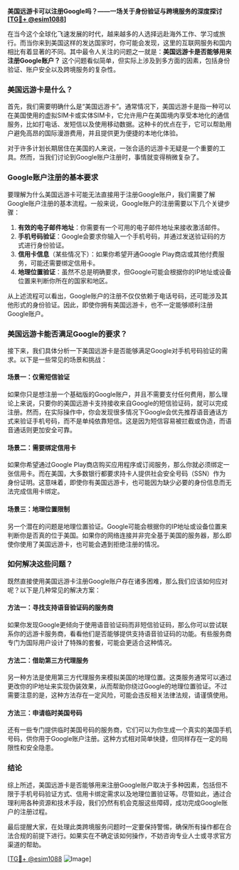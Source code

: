 **美国远游卡可以注册Google吗？——一场关于身份验证与跨境服务的深度探讨[[TG💪+ @esim1088](https://t.me/s/esim1088)]**

在当今这个全球化飞速发展的时代，越来越多的人选择远赴海外工作、学习或旅行。而当你来到美国这样的发达国家时，你可能会发现，这里的互联网服务和国内相比有着显著的不同。其中最令人关注的问题之一就是：**美国远游卡是否能够用来注册Google账户？** 这个问题看似简单，但实际上涉及到多方面的因素，包括身份验证、账户安全以及跨境服务的复杂性。

### 美国远游卡是什么？

首先，我们需要明确什么是“美国远游卡”。通常情况下，美国远游卡是指一种可以在美国使用的虚拟SIM卡或实体SIM卡，它允许用户在美国境内享受本地化的通信服务，比如打电话、发短信以及使用移动数据。这种卡的优点在于，它可以帮助用户避免高昂的国际漫游费用，并且提供更为便捷的本地化体验。

对于许多计划长期居住在美国的人来说，一张合适的远游卡无疑是一个重要的工具。然而，当我们讨论到Google账户注册时，事情就变得稍微复杂了。

### Google账户注册的基本要求

要理解为什么美国远游卡可能无法直接用于注册Google账户，我们需要了解Google账户注册的基本流程。一般来说，Google账户的注册需要以下几个关键步骤：

1. **有效的电子邮件地址**：你需要有一个可用的电子邮件地址来接收激活邮件。
2. **手机号码验证**：Google会要求你输入一个手机号码，并通过发送验证码的方式进行身份验证。
3. **信用卡信息**（某些情况下）：如果你希望开通Google Play商店或其他付费服务，可能还需要绑定信用卡。
4. **地理位置验证**：虽然不总是明确要求，但Google可能会根据你的IP地址或设备位置来判断你所在的国家和地区。

从上述流程可以看出，Google账户的注册不仅仅依赖于电话号码，还可能涉及其他形式的身份验证。因此，即使你拥有美国远游卡，也不一定能够顺利注册Google账户。

### 美国远游卡能否满足Google的要求？

接下来，我们具体分析一下美国远游卡是否能够满足Google对手机号码验证的需求。以下是一些常见的场景和挑战：

#### 场景一：仅需短信验证
如果你只是想注册一个基础版的Google账户，并且不需要支付任何费用，那么理论上来说，只要你的美国远游卡支持接收来自Google的短信验证码，就可以完成注册。然而，在实际操作中，你会发现很多情况下Google会优先推荐语音通话方式来验证手机号码，而不是单纯依靠短信。这是因为短信容易被拦截或伪造，而语音通话则更加安全可靠。

#### 场景二：需要绑定信用卡
如果你希望通过Google Play商店购买应用程序或订阅服务，那么你就必须绑定一张信用卡。而在美国，大多数银行都要求持卡人提供社会安全号码（SSN）作为身份证明。这意味着，即使你有美国远游卡，也可能因为缺少必要的身份信息而无法完成信用卡绑定。

#### 场景三：地理位置限制
另一个潜在的问题是地理位置验证。Google可能会根据你的IP地址或设备位置来判断你是否真的位于美国。如果你的网络连接并非完全基于美国的服务器，那么即使你使用了美国远游卡，也可能会遇到拒绝注册的情况。

### 如何解决这些问题？

既然直接使用美国远游卡注册Google账户存在诸多困难，那么我们应该如何应对呢？以下是几种常见的解决方案：

#### 方法一：寻找支持语音验证码的服务商
如果你发现Google更倾向于使用语音验证码而非短信验证码，那么你可以尝试联系你的远游卡服务商，看看他们是否能够提供支持语音验证码的功能。有些服务商专门为国际用户设计了特殊的套餐，可能会更适合这种情况。

#### 方法二：借助第三方代理服务
另一种方法是使用第三方代理服务来模拟美国的地理位置。这类服务通常可以通过更改你的IP地址来实现伪装效果，从而帮助你绕过Google的地理位置验证。不过需要注意的是，这种方法存在一定风险，可能会违反相关法律法规，请谨慎使用。

#### 方法三：申请临时美国号码
还有一些专门提供临时美国号码的服务商，它们可以为你生成一个真实的美国手机号码，供你用于Google账户注册。这种方式相对简单快捷，但同样存在一定的局限性和安全隐患。

### 结论

综上所述，美国远游卡是否能够用来注册Google账户取决于多种因素，包括但不限于手机号码验证方式、信用卡绑定需求以及地理位置验证等。尽管如此，通过合理利用各种资源和技术手段，我们仍然有机会克服这些障碍，成功完成Google账户的注册过程。

最后提醒大家，在处理此类跨境服务问题时一定要保持警惕，确保所有操作都在合法合规的前提下进行。如果实在不确定该如何操作，不妨咨询专业人士或寻求官方渠道的帮助。

[[TG💪+ @esim1088](https://t.me/s/esim1088) ![Image](https://i.postimg.cc/4NQfJmqS/Snipaste-2025-05-13-00-14-12.png)]